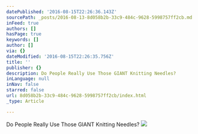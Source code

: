 ```yaml
---
datePublished: '2016-08-15T22:26:36.143Z'
sourcePath: _posts/2016-08-13-8d058b2b-33c9-484c-9628-5998757ff2cb.md
inFeed: true
authors: []
hasPage: true
keywords: []
author: []
via: {}
dateModified: '2016-08-15T22:26:35.756Z'
title: ''
publisher: {}
description: Do People Really Use Those GIANT Knitting Needles?
inLanguage: null
inNav: false
starred: false
url: 8d058b2b-33c9-484c-9628-5998757ff2cb/index.html
_type: Article

---
```

Do People Really Use Those GIANT Knitting Needles?
![](https://the-grid-user-content.s3-us-west-2.amazonaws.com/cd4ac5c5-1527-45ab-931d-df04bd90c0a9.jpg)